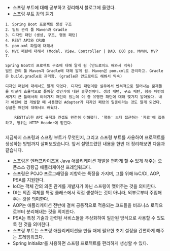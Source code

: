 - 스프링 부트에 대해 공부하고 정리해서 블로그에 올렸다.
- 스프링 부트 강의 [듣기](https://youtube.com/playlist?list=PLlTylS8uB2fBOi6uzvMpojFrNe7sRmlzU&si=Ngfom0zjVCo1j9NO)
```video-lectures
1. Spring Boot 프로젝트 생성 구조
2. 빌드 관리 툴 Maven과 Gradle
3. 디자인 패턴 (생성, 구조, 행동 패턴)
4. REST API와 CRUD
5. pom.xml 파일에 대해서
6. MVC 패턴에 대해서 (Model, View, Controller | DAO, DO) ps. MVVM, MVP
7. 
```

```
Spring Boot의 프로젝트 구조에 대해 알게 됨 (안드로이드 해봐서 익숙)
빌드 관리 툴 Maven과 Gradle에 대해 알게 됨. Maven은 pom.xml로 관리하고. Gradle은 build.gradle로 관리함. (gradle은 안드로이드 해봐서 익숙)

디자인 패턴에 대해서도 알게 되었다. 디자인 패턴이란 실무에서 반복적으로 일어나는 문제들을 어떻게 효율적으로 풀어갈 것인가에 대한 솔루션이다. 생성 패턴, 구조 패턴, 행동 패턴의 세가지 큰 틀에서의 여러가지 패턴이 있는데 이 중 유명한 패턴에 대해 몇가지 알아봤다. 내가 예전에 앱 개발할 때 사용했던 Adapter가 디자인 패턴의 일종이라는 것도 알게 되었다. 싱글톤 패턴에 대해서도 배웠다.

	RESTful한 API 규칙과 컨셉도 완전히 이해했다. '행동' 보다 접근하는 '자료'에 집중하고, 행위는 HTTP Header에 맡긴다.


```
지금까지 스프링과 스프링 부트가 무엇인지, 그리고 스프링 부트를 사용하여 프로젝트를 생성하는 방법까지 살펴보았습니다. 앞서 설명드렸던 내용을 한번 더 정리해보면 다음과 같습니다.

- 스프링은 엔터프라이즈용 Java 애플리케이션 개발을 편하게 할 수 있게 해주는 오픈소스 경량급 애플리케이션 프레임워크다.
- 스프링은 POJO 프로그래밍을 지향하는 특징을 가지며, 그를 위해 IoC/DI, AOP, PSA를 지원한다.
- IoC는 객체 간의 의존 관계를 개발자가 아닌 스프링이 맺어주는 것을 의미한다.
- DI는 의존 객체를 특정 클래스에서 직접 생성하는 것이 아니라, 외부로부터 주입해주는 것을 의미한다.
- AOP는 애플리케이션 전반에 걸쳐 공통적으로 적용되는 코드들을 비즈니스 로직으로부터 분리해내는 것을 의미한다.
- PSA는 특정 기술과 관련된 서비스들을 추상화하여 일관된 방식으로 사용할 수 있도록 한 것을 의미한다.
- 스프링 부트는 스프링 애플리케이션을 만들 때에 필요한 초기 설정을 간편하게 해주는 프레임워크다.
- Spring Initializr를 사용하면 스프링 프로젝트를 편리하게 생성할 수 있다.